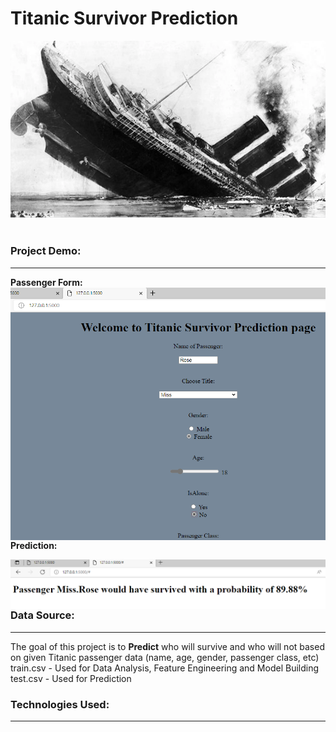 # <b>Titanic Survivor Prediction</b>

<div style="text-align: center;"><img src="https://github.com/J-R-1/J-R-1/blob/main/Kaggle%20project%20-%20Titanic%20Survivor%20Prediction/Screenshot%20(355).png"
width="1000" ></div>
<br>

### <b>Project Demo:</b>
<hr />
<b>Passenger Form:</b>

<img src="https://github.com/J-R-1/J-R-1/blob/main/Kaggle%20project%20-%20Titanic%20Survivor%20Prediction/titnic_sc_1.png" width="600" style="float: left;"/>
  
<b>Prediction:</b>

<img src="https://github.com/J-R-1/J-R-1/blob/main/Kaggle%20project%20-%20Titanic%20Survivor%20Prediction/titanic_sc2.png" width="600" style="float: left;"/>


### <b>Data Source:</b>
<hr />
The goal of this project is to <b>Predict</b> who will survive and who will not based on given Titanic passenger data (name, age, gender, passenger class, etc)
train.csv - Used for Data Analysis, Feature Engineering and Model Building
test.csv - Used for Prediction


### <b>Technologies Used:</b>
<hr />

  




